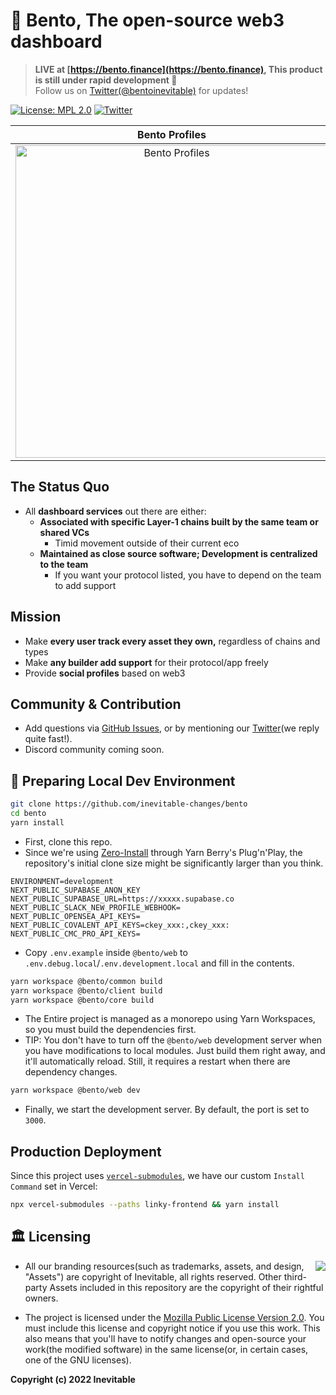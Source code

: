 # 🍱 Bento, The open-source web3 dashboard

> **LIVE at [https://bento.finance](https://bento.finance), This product is still under rapid development 🎉**<br />
> Follow us on [Twitter(@bentoinevitable)](https://twitter.com/bentoinevitable) for updates!

[![License: MPL 2.0](https://img.shields.io/badge/License-MPL_2.0-brightgreen.svg)](https://opensource.org/licenses/MPL-2.0) [![Twitter](https://img.shields.io/twitter/url/https/twitter.com/bentoinevitable.svg?style=social&label=Follow%20%40bentoinevitable)](https://twitter.com/bentoinevitable)

| Bento Profiles | Cover Artwork | Dashboard Preview |
|:---:|:---:|:---:|
| <a href="https://bento.finance/profile/landing"><img width="500" alt="Bento Profiles" src="https://raw.githubusercontent.com/inevitable-changes/bento/main/packages/bento-web/public/assets/profile/og-image.png"/></a> | <a href="https://bento.finance"><img width="500" alt="Cover Artwork" src="https://raw.githubusercontent.com/inevitable-changes/bento/main/packages/bento-web/public/assets/og-image-v3.png" /></a> | <a href="https://bento.finance/home"><img width="500" alt="Dashboard Preview" src="https://raw.githubusercontent.com/inevitable-changes/bento/main/docs/images/dashboard-preview.png" /></a> |

## The Status Quo

- All **dashboard services** out there are either:
  - **Associated with specific Layer-1 chains built by the same team or shared VCs**
    - Timid movement outside of their current eco
  - **Maintained as close source software; Development is centralized to the team**
    - If you want your protocol listed, you have to depend on the team to add support

## Mission

- Make **every user track every asset they own,** regardless of chains and types
- Make **any builder add support** for their protocol/app freely
- Provide **social profiles** based on web3

## Community & Contribution

- Add questions via [GitHub Issues](https://github.com/inevitable-changes/bento/issues), or by mentioning our [Twitter](https://twitter.com/bentoinevitable)(we reply quite fast!).
- Discord community coming soon.

## 🚀 Preparing Local Dev Environment

```bash
git clone https://github.com/inevitable-changes/bento
cd bento
yarn install
```

- First, clone this repo.
- Since we're using [Zero-Install](https://yarnpkg.com/features/zero-installs) through Yarn Berry's Plug'n'Play, the repository's initial clone size might be significantly larger than you think.

```env
ENVIRONMENT=development
NEXT_PUBLIC_SUPABASE_ANON_KEY
NEXT_PUBLIC_SUPABASE_URL=https://xxxxx.supabase.co
NEXT_PUBLIC_SLACK_NEW_PROFILE_WEBHOOK=
NEXT_PUBLIC_OPENSEA_API_KEYS=
NEXT_PUBLIC_COVALENT_API_KEYS=ckey_xxx:,ckey_xxx:
NEXT_PUBLIC_CMC_PRO_API_KEYS=
```

- Copy `.env.example` inside `@bento/web` to `.env.debug.local`/`.env.development.local` and fill in the contents.

```bash
yarn workspace @bento/common build
yarn workspace @bento/client build
yarn workspace @bento/core build
```

- The Entire project is managed as a monorepo using Yarn Workspaces, so you must build the dependencies first.
- TIP: You don't have to turn off the `@bento/web` development server when you have modifications to local modules. Just build them right away, and it'll automatically reload. Still, it requires a restart when there are dependency changes.

```bash
yarn workspace @bento/web dev
```

- Finally, we start the development server. By default, the port is set to `3000`.

## Production Deployment

Since this project uses [`vercel-submodules`](https://github.com/junhoyeo/vercel-submodules), we have our custom `Install Command` set in Vercel:

```bash
npx vercel-submodules --paths linky-frontend && yarn install
```

## 🏛️ Licensing

<img align="right" src="http://opensource.org/trademarks/opensource/OSI-Approved-License-100x137.png">

- All our branding resources(such as trademarks, assets, and design, "Assets") are copyright of Inevitable, all rights reserved. Other third-party Assets included in this repository are the copyright of their rightful owners.

- The project is licensed under the [Mozilla Public License Version 2.0](https://opensource.org/licenses/MPL-2.0). You must include this license and copyright notice if you use this work. This also means that you'll have to notify changes and open-source your work(the modified software) in the same license(or, in certain cases, one of the GNU licenses).

**Copyright (c) 2022 Inevitable**
